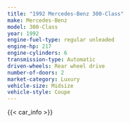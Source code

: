 ```yaml
---
title: "1992 Mercedes-Benz 300-Class"
make: Mercedes-Benz
model: 300-Class
year: 1992
engine-fuel-type: regular unleaded
engine-hp: 217
engine-cylinders: 6
transmission-type: Automatic
driven-wheels: Rear wheel drive
number-of-doors: 2
market-category: Luxury
vehicle-size: Midsize
vehicle-style: Coupe
---
```


{{< car_info >}}
